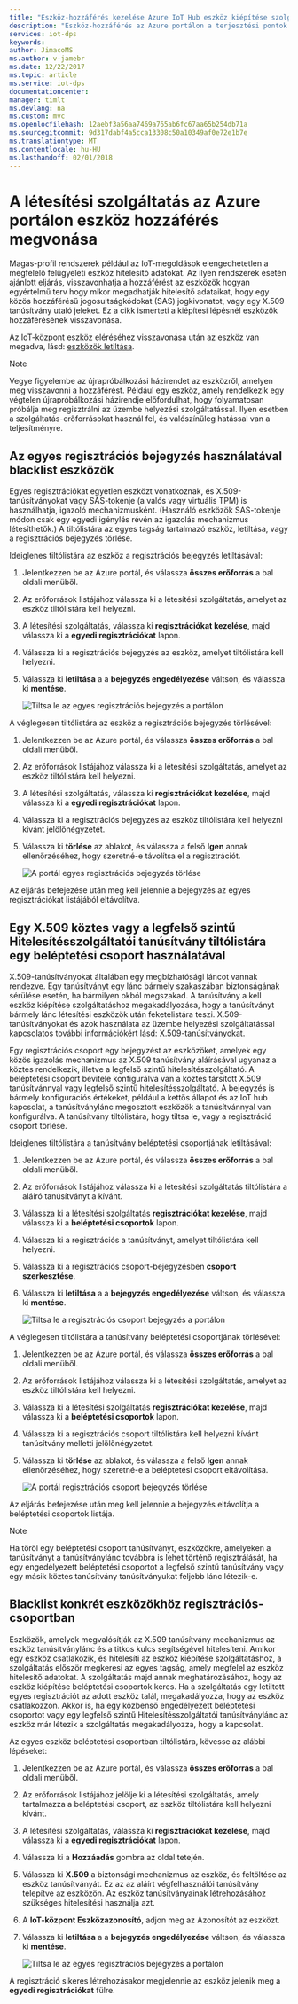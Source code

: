 ```yaml
---
title: "Eszköz-hozzáférés kezelése Azure IoT Hub eszköz kiépítése szolgáltatáshoz |} Microsoft Docs"
description: "Eszköz-hozzáférés az Azure portálon a terjesztési pontok szolgáltatásbeli visszavonása"
services: iot-dps
keywords: 
author: JimacoMS
ms.author: v-jamebr
ms.date: 12/22/2017
ms.topic: article
ms.service: iot-dps
documentationcenter: 
manager: timlt
ms.devlang: na
ms.custom: mvc
ms.openlocfilehash: 12aebf3a56aa7469a765ab6fc67aa65b254db71a
ms.sourcegitcommit: 9d317dabf4a5cca13308c50a10349af0e72e1b7e
ms.translationtype: MT
ms.contentlocale: hu-HU
ms.lasthandoff: 02/01/2018
---
```

# <a name="revoke-device-access-to-your-provisioning-service-in-the-azure-portal"></a>A létesítési szolgáltatás az Azure portálon eszköz hozzáférés megvonása

Magas-profil rendszerek például az IoT-megoldások elengedhetetlen a megfelelő felügyeleti eszköz hitelesítő adatokat. Az ilyen rendszerek esetén ajánlott eljárás, visszavonhatja a hozzáférést az eszközök hogyan egyértelmű terv hogy mikor megadhatják hitelesítő adataikat, hogy egy közös hozzáférésű jogosultságkódokat (SAS) jogkivonatot, vagy egy X.509 tanúsítvány utaló jeleket. Ez a cikk ismerteti a kiépítési lépésnél eszközök hozzáférésének visszavonása.

Az IoT-központ eszköz eléréséhez visszavonása után az eszköz van megadva, lásd: [eszközök letiltása](https://docs.microsoft.com/azure/iot-hub/iot-hub-devguide-identity-registry#disable-devices).

> [!NOTE] 
> Vegye figyelembe az újrapróbálkozási házirendet az eszközről, amelyen meg visszavonni a hozzáférést. Például egy eszköz, amely rendelkezik egy végtelen újrapróbálkozási házirendje előfordulhat, hogy folyamatosan próbálja meg regisztrálni az üzembe helyezési szolgáltatással. Ilyen esetben a szolgáltatás-erőforrásokat használ fel, és valószínűleg hatással van a teljesítményre.

## <a name="blacklist-devices-by-using-an-individual-enrollment-entry"></a>Az egyes regisztrációs bejegyzés használatával blacklist eszközök

Egyes regisztrációkat egyetlen eszközt vonatkoznak, és X.509-tanúsítványokat vagy SAS-tokenje (a valós vagy virtuális TPM) is használhatja, igazoló mechanizmusként. (Használó eszközök SAS-tokenje módon csak egy egyedi igénylés révén az igazolás mechanizmus létesíthetők.) A tiltólistára az egyes tagság tartalmazó eszköz, letiltása, vagy a regisztrációs bejegyzés törlése. 

Ideiglenes tiltólistára az eszköz a regisztrációs bejegyzés letiltásával: 

1. Jelentkezzen be az Azure portál, és válassza **összes erőforrás** a bal oldali menüből.
2. Az erőforrások listájához válassza ki a létesítési szolgáltatás, amelyet az eszköz tiltólistára kell helyezni.
3. A létesítési szolgáltatás, válassza ki **regisztrációkat kezelése**, majd válassza ki a **egyedi regisztrációkat** lapon.
4. Válassza ki a regisztrációs bejegyzés az eszköz, amelyet tiltólistára kell helyezni. 
5. Válassza ki **letiltása** a a **bejegyzés engedélyezése** váltson, és válassza ki **mentése**.  

   ![Tiltsa le az egyes regisztrációs bejegyzés a portálon](./media/how-to-revoke-device-access-portal/disable-individual-enrollment.png)
    
A véglegesen tiltólistára az eszköz a regisztrációs bejegyzés törlésével:

1. Jelentkezzen be az Azure portál, és válassza **összes erőforrás** a bal oldali menüből.
2. Az erőforrások listájához válassza ki a létesítési szolgáltatás, amelyet az eszköz tiltólistára kell helyezni.
3. A létesítési szolgáltatás, válassza ki **regisztrációkat kezelése**, majd válassza ki a **egyedi regisztrációkat** lapon.
4. Válassza ki a regisztrációs bejegyzés az eszköz tiltólistára kell helyezni kívánt jelölőnégyzetét. 
5. Válassza ki **törlése** az ablakot, és válassza a felső **Igen** annak ellenőrzéséhez, hogy szeretné-e távolítsa el a regisztrációt. 

   ![A portál egyes regisztrációs bejegyzés törlése](./media/how-to-revoke-device-access-portal/delete-individual-enrollment.png)
    
Az eljárás befejezése után meg kell jelennie a bejegyzés az egyes regisztrációkat listájából eltávolítva.  

## <a name="blacklist-an-x509-intermediate-or-root-ca-certificate-by-using-an-enrollment-group"></a>Egy X.509 köztes vagy a legfelső szintű Hitelesítésszolgáltatói tanúsítvány tiltólistára egy beléptetési csoport használatával

X.509-tanúsítványokat általában egy megbízhatósági láncot vannak rendezve. Egy tanúsítványt egy lánc bármely szakaszában biztonságának sérülése esetén, ha bármilyen okból megszakad. A tanúsítvány a kell eszköz kiépítése szolgáltatáshoz megakadályozása, hogy a tanúsítványt bármely lánc létesítési eszközök után feketelistára teszi. X.509-tanúsítványokat és azok használata az üzembe helyezési szolgáltatással kapcsolatos további információkért lásd: [X.509-tanúsítványokat](./concepts-security.md#x509-certificates). 

Egy regisztrációs csoport egy bejegyzést az eszközöket, amelyek egy közös igazolás mechanizmus az X.509 tanúsítvány aláírásával ugyanaz a köztes rendelkezik, illetve a legfelső szintű hitelesítésszolgáltató. A beléptetési csoport bevitele konfigurálva van a köztes társított X.509 tanúsítvánnyal vagy legfelső szintű hitelesítésszolgáltató. A bejegyzés is bármely konfigurációs értékeket, például a kettős állapot és az IoT hub kapcsolat, a tanúsítványlánc megosztott eszközök a tanúsítvánnyal van konfigurálva. A tanúsítvány tiltólistára, hogy tiltsa le, vagy a regisztráció csoport törlése.

Ideiglenes tiltólistára a tanúsítvány beléptetési csoportjának letiltásával: 

1. Jelentkezzen be az Azure portál, és válassza **összes erőforrás** a bal oldali menüből.
2. Az erőforrások listájához válassza ki a létesítési szolgáltatás tiltólistára a aláíró tanúsítványt a kívánt.
3. Válassza ki a létesítési szolgáltatás **regisztrációkat kezelése**, majd válassza ki a **beléptetési csoportok** lapon.
4. Válassza ki a regisztrációs a tanúsítványt, amelyet tiltólistára kell helyezni.
5. Válassza ki a regisztrációs csoport-bejegyzésben **csoport szerkesztése**.
6. Válassza ki **letiltása** a a **bejegyzés engedélyezése** váltson, és válassza ki **mentése**.  

   ![Tiltsa le a regisztrációs csoport bejegyzés a portálon](./media/how-to-revoke-device-access-portal/disable-enrollment-group.png)

    
A véglegesen tiltólistára a tanúsítvány beléptetési csoportjának törlésével:

1. Jelentkezzen be az Azure portál, és válassza **összes erőforrás** a bal oldali menüből.
2. Az erőforrások listájához válassza ki a létesítési szolgáltatás, amelyet az eszköz tiltólistára kell helyezni.
3. Válassza ki a létesítési szolgáltatás **regisztrációkat kezelése**, majd válassza ki a **beléptetési csoportok** lapon.
4. Válassza ki a regisztrációs csoport tiltólistára kell helyezni kívánt tanúsítvány melletti jelölőnégyzetet. 
5. Válassza ki **törlése** az ablakot, és válassza a felső **Igen** annak ellenőrzéséhez, hogy szeretné-e a beléptetési csoport eltávolítása. 

   ![A portál regisztrációs csoport bejegyzés törlése](./media/how-to-revoke-device-access-portal/delete-enrollment-group.png)

Az eljárás befejezése után meg kell jelennie a bejegyzés eltávolítja a beléptetési csoportok listája.  

> [!NOTE]
> Ha töröl egy beléptetési csoport tanúsítványt, eszközökre, amelyeken a tanúsítványt a tanúsítványlánc továbbra is lehet történő regisztrálását, ha egy engedélyezett beléptetési csoportot a legfelső szintű tanúsítvány vagy egy másik köztes tanúsítvány tanúsítványukat feljebb lánc létezik-e.

## <a name="blacklist-specific-devices-in-an-enrollment-group"></a>Blacklist konkrét eszközökhöz regisztrációs-csoportban

Eszközök, amelyek megvalósítják az X.509 tanúsítvány mechanizmus az eszköz tanúsítványlánc és a titkos kulcs segítségével hitelesíteni. Amikor egy eszköz csatlakozik, és hitelesíti az eszköz kiépítése szolgáltatáshoz, a szolgáltatás először megkeresi az egyes tagság, amely megfelel az eszköz hitelesítő adatokat. A szolgáltatás majd annak meghatározásához, hogy az eszköz kiépítése beléptetési csoportok keres. Ha a szolgáltatás egy letiltott egyes regisztrációt az adott eszköz talál, megakadályozza, hogy az eszköz csatlakozzon. Akkor is, ha egy közbenső engedélyezett beléptetési csoportot vagy egy legfelső szintű Hitelesítésszolgáltatói tanúsítványlánc az eszköz már létezik a szolgáltatás megakadályozza, hogy a kapcsolat. 

Az egyes eszköz beléptetési csoportban tiltólistára, kövesse az alábbi lépéseket:

1. Jelentkezzen be az Azure portál, és válassza **összes erőforrás** a bal oldali menüből.
2. Az erőforrások listájához jelölje ki a létesítési szolgáltatás, amely tartalmazza a beléptetési csoport, az eszköz tiltólistára kell helyezni kívánt.
3. A létesítési szolgáltatás, válassza ki **regisztrációkat kezelése**, majd válassza ki a **egyedi regisztrációkat** lapon.
4. Válassza ki a **Hozzáadás** gombra az oldal tetején. 
5. Válassza ki **X.509** a biztonsági mechanizmus az eszköz, és feltöltése az eszköz tanúsítványát. Ez az az aláírt végfelhasználói tanúsítvány telepítve az eszközön. Az eszköz tanúsítványainak létrehozásához szükséges hitelesítési használja azt.
6. A **IoT-központ Eszközazonosító**, adjon meg az Azonosítót az eszközt. 
7. Válassza ki **letiltása** a a **bejegyzés engedélyezése** váltson, és válassza ki **mentése**. 

   ![Tiltsa le az egyes regisztrációs bejegyzés a portálon](./media/how-to-revoke-device-access-portal/disable-individual-enrollment.png)

A regisztráció sikeres létrehozásakor megjelennie az eszköz jelenik meg a **egyedi regisztrációkat** fülre.


